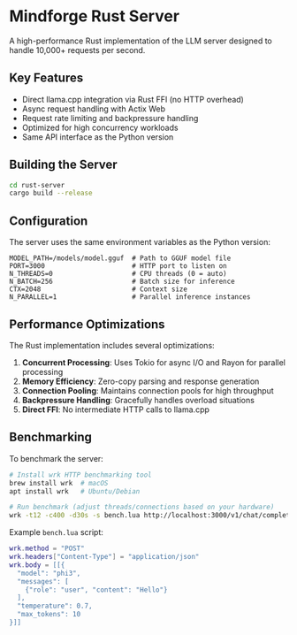 # Mindforge Rust Server

A high-performance Rust implementation of the LLM server designed to handle 10,000+ requests per second.

## Key Features

- Direct llama.cpp integration via Rust FFI (no HTTP overhead)
- Async request handling with Actix Web
- Request rate limiting and backpressure handling
- Optimized for high concurrency workloads
- Same API interface as the Python version

## Building the Server

```bash
cd rust-server
cargo build --release
```

## Configuration

The server uses the same environment variables as the Python version:

```
MODEL_PATH=/models/model.gguf  # Path to GGUF model file
PORT=3000                      # HTTP port to listen on
N_THREADS=0                    # CPU threads (0 = auto)
N_BATCH=256                    # Batch size for inference
CTX=2048                       # Context size
N_PARALLEL=1                   # Parallel inference instances
```

## Performance Optimizations

The Rust implementation includes several optimizations:

1. **Concurrent Processing**: Uses Tokio for async I/O and Rayon for parallel processing
2. **Memory Efficiency**: Zero-copy parsing and response generation
3. **Connection Pooling**: Maintains connection pools for high throughput
4. **Backpressure Handling**: Gracefully handles overload situations
5. **Direct FFI**: No intermediate HTTP calls to llama.cpp

## Benchmarking

To benchmark the server:

```bash
# Install wrk HTTP benchmarking tool
brew install wrk  # macOS
apt install wrk   # Ubuntu/Debian

# Run benchmark (adjust threads/connections based on your hardware)
wrk -t12 -c400 -d30s -s bench.lua http://localhost:3000/v1/chat/completions
```

Example `bench.lua` script:

```lua
wrk.method = "POST"
wrk.headers["Content-Type"] = "application/json"
wrk.body = [[{
  "model": "phi3",
  "messages": [
    {"role": "user", "content": "Hello"}
  ],
  "temperature": 0.7,
  "max_tokens": 10
}]]
```
